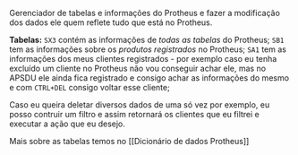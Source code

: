 Gerenciador de tabelas e informações do Protheus e fazer a modificação dos dados ele quem reflete tudo que está no Protheus.

**Tabelas:**
`SX3` contém as informações de *todas as tabelas* do Protheus;
`SB1` tem as informações sobre os *produtos registrados* no Protheus;
`SA1` tem as informações dos meus clientes registrados - por exemplo caso eu tenha excluído um cliente no Protheus não vou conseguir achar ele, mas no APSDU ele ainda fica registrado e consigo achar as informações do mesmo e com `CTRL+DEL` consigo voltar esse cliente;

Caso eu queira deletar diversos dados de uma só vez por exemplo, eu posso contruir um filtro e assim retornará os clientes que eu filtrei e executar a ação que eu desejo.

Mais sobre as tabelas temos no [[Dicionário de dados Protheus]]